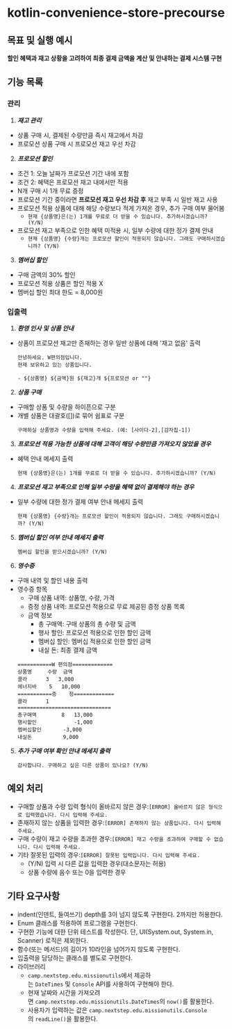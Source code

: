 # kotlin-convenience-store-precourse

## 목표 및 실행 예시

**할인 혜택과 재고 상황을 고려하여 최종 결제 금액을 계산 및 안내하는 결제 시스템 구현**

## 기능 목록

### 관리

1. **_재고 관리_**

- 상품 구매 시, 결제된 수량만큼 즉시 재고에서 차감
- 프로모션 상품 구매 시 프로모션 재고 우선 차감

2. **_프로모션 할인_**

- 조건 1: 오늘 날짜가 프로모션 기간 내에 포함
- 조건 2: 혜택은 프로모션 재고 내에서만 적용
- N개 구매 시 1개 무료 증정
- 프로모션 기간 중이라면 **프로모션 재고 우선 차감 후** 재고 부족 시 일반 재고 사용
- 프로모션 적용 상품에 대해 해당 수량보다 적게 가져온 경우, 추가 구매 여부 물어봄
    - `현재 {상품명}은(는) 1개를 무료로 더 받을 수 있습니다. 추가하시겠습니까? (Y/N)`
- 프로모션 재고 부족으로 인한 혜택 미적용 시, 일부 수량에 대한 정가 결제 안내
    - `현재 {상품명} {수량}개는 프로모션 할인이 적용되지 않습니다. 그래도 구매하시겠습니까? (Y/N)`

3. **_멤버십 할인_**

- 구매 금액의 30% 할인
- 프로모션 적용 상품은 할인 적용 X
- 멤버십 할인 최대 한도 = 8,000원

### 입출력

1. **_환영 인사 및 상품 안내_**

- 상품이 프로모션 재고만 존재하는 경우 일반 상품에 대해 '재고 없음' 출력
    ```
    안녕하세요. W편의점입니다.
    현재 보유하고 있는 상품입니다.

  - ${상품명} ${금액}원 ${재고}개 ${프로모션 or ""}
    ```

2. **_상품 구매_**

- 구매할 상품 및 수량을 하이픈으로 구분
- 개별 상품은 대괄호([])로 묶어 쉼표로 구분
    ```
    구매하실 상품명과 수량을 입력해 주세요. (예: [사이다-2],[감자칩-1])
    ```

3. **_프로모션 적용 가능한 상품에 대해 고객이 해당 수량만큼 가져오지 않았을 경우_**

- 혜택 안내 메세지 출력
    ```
    현재 {상품명}은(는) 1개를 무료로 더 받을 수 있습니다. 추가하시겠습니까? (Y/N)
    ```

4. **_프로모션 재고 부족으로 인해 일부 수량을 혜택 없이 결제해야 하는 경우_**

- 일부 수량에 대한 정가 결제 여부 안내 메세지 출력
    ```
    현재 {상품명} {수량}개는 프로모션 할인이 적용되지 않습니다. 그래도 구매하시겠습니까? (Y/N)
    ```

5. **_멤버십 할인 여부 안내 메세지 출력_**

    ```
    멤버십 할인을 받으시겠습니까? (Y/N)
    ```

4. **_영수증_**

- 구매 내역 및 할인 내용 출력
- 영수증 항목
    - 구매 상품 내역: 상품명, 수량, 가격
    - 증정 상품 내역: 프로모션 적용으로 무료 제공된 증정 상품 목록
    - 금액 정보
        - 총 구매액: 구매 상품의 총 수량 및 금액
        - 행사 할인: 프로모션 적용으로 인한 할인 금액
        - 멤버십 할인: 멤버십 적용으로 인한 할인 금액
        - 내실 돈: 최종 결제 금액
    ```
    ===========W 편의점=============
    상품명		수량	금액
    콜라		3 	3,000
    에너지바 	5 	10,000
    ===========증	정=============
    콜라		1
    ==============================
    총구매액		8	13,000
    행사할인			-1,000
    멤버십할인		-3,000
    내실돈			 9,000
    ```

5. **_추가 구매 여부 확인 안내 메세지 출력_**
    ```
    감사합니다. 구매하고 싶은 다른 상품이 있나요? (Y/N)
    ```

## 예외 처리

- 구매할 상품과 수량 입력 형식이 올바르지 않은 경우:`[ERROR] 올바르지 않은 형식으로 입력했습니다. 다시 입력해 주세요.`
- 존재하지 않는 상품을 입력한 경우:`[ERROR] 존재하지 않는 상품입니다. 다시 입력해 주세요.`
- 구매 수량이 재고 수량을 초과한 경우:`[ERROR] 재고 수량을 초과하여 구매할 수 없습니다. 다시 입력해 주세요.`
- 기타 잘못된 입력의 경우:`[ERROR] 잘못된 입력입니다. 다시 입력해 주세요.`
    - (Y/N) 입력 시 다른 값을 입력한 경우(대소문자는 허용)
    - 상품 수량에 음수 또는 0을 입력한 경우

## 기타 요구사항
- indent(인덴트, 들여쓰기) depth를 3이 넘지 않도록 구현한다. 2까지만 허용한다.
- Enum 클래스를 적용하여 프로그램을 구현한다.
- 구현한 기능에 대한 단위 테스트를 작성한다. 단, UI(System.out, System.in, Scanner) 로직은 제외한다.
- 함수(또는 메서드)의 길이가 10라인을 넘어가지 않도록 구현한다.
- 입출력을 담당하는 클래스를 별도로 구현한다.
- 라이브러리
  - `camp.nextstep.edu.missionutils`에서 제공하는 `DateTimes` 및 `Console` API를 사용하여 구현해야 한다.
  - 현재 날짜와 시간을 가져오려면 `camp.nextstep.edu.missionutils.DateTimes`의 `now()`를 활용한다.
  - 사용자가 입력하는 값은 `camp.nextstep.edu.missionutils.Console`의 `readLine()`을 활용한다.